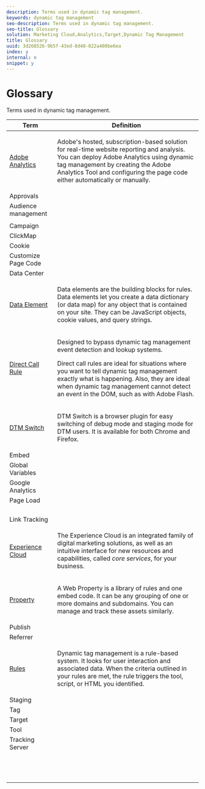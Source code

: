 ```yaml
---
description: Terms used in dynamic tag management.
keywords: dynamic tag management
seo-description: Terms used in dynamic tag management.
seo-title: Glossary
solution: Marketing Cloud,Analytics,Target,Dynamic Tag Management
title: Glossary
uuid: 3d268526-9b5f-43ed-8d40-022a400be6ea
index: y
internal: n
snippet: y
---
```


# Glossary

Terms used in dynamic tag management.

<table id="table_01F1F3005DAF43CD812D7A225E05A4D9"> 
 <thead> 
  <tr> 
   <th colname="col1" class="entry"> Term </th> 
   <th colname="col2" class="entry"> Definition </th> 
  </tr> 
 </thead>
 <tbody> 
  <tr> 
   <td colname="col1"> <a href="tools/analytics_dtm.md#concept_FBA6679A0B79490F8296437F11E5E4F8" format="dita" scope="local"> Adobe Analytics</a> </td> 
   <td colname="col2"> <p>Adobe's hosted, subscription-based solution for real-time website reporting and analysis. You can deploy Adobe Analytics using dynamic tag management by creating the Adobe Analytics Tool and configuring the page code either automatically or manually. </p> </td> 
  </tr> 
  <tr> 
   <td colname="col1"> Approvals </td> 
   <td colname="col2"></td> 
  </tr> 
  <tr> 
   <td colname="col1"> Audience management </td> 
   <td colname="col2"></td> 
  </tr> 
  <tr> 
   <td colname="col1"></td> 
   <td colname="col2"></td> 
  </tr> 
  <tr> 
   <td colname="col1"> Campaign </td> 
   <td colname="col2"></td> 
  </tr> 
  <tr> 
   <td colname="col1"> ClickMap </td> 
   <td colname="col2"></td> 
  </tr> 
  <tr> 
   <td colname="col1"> Cookie </td> 
   <td colname="col2"></td> 
  </tr> 
  <tr> 
   <td colname="col1"> Customize Page Code </td> 
   <td colname="col2"></td> 
  </tr> 
  <tr> 
   <td colname="col1"> Data Center </td> 
   <td colname="col2"></td> 
  </tr> 
  <tr> 
   <td colname="col1"> <a href="data_elements.md#concept_8A4591BD0F4241B6925D976482C43CD2" format="dita" scope="local"> Data Element</a> </td> 
   <td colname="col2"> <p> Data elements are the building blocks for rules. Data elements let you create a data dictionary (or data map) for any object that is contained on your site. They can be JavaScript objects, cookie values, and query strings. </p> </td> 
  </tr> 
  <tr> 
   <td colname="col1"> <a href="t_rules_create/t_rules_direct_conditions.md#task_85EB8F01775A402BA53B8298F0AADA09" format="dita" scope="local"> Direct Call Rule</a> </td> 
   <td colname="col2"> <p>Designed to bypass dynamic tag management event detection and lookup systems. </p> <p>Direct call rules are ideal for situations where you want to tell dynamic tag management exactly what is happening. Also, they are ideal when dynamic tag management cannot detect an event in the DOM, such as with Adobe Flash. </p> </td> 
  </tr> 
  <tr> 
   <td colname="col1"> <a href="http://help-forums.adobe.com/content/adobeforums/en/marketing-cloud-forum/adobe-marketing-cloud.topic.html/forum__lkzf-_dtm_switchdt.html" format="http" scope="external"> DTM Switch</a> </td> 
   <td colname="col2"> <p> DTM Switch is a browser plugin for easy switching of debug mode and staging mode for DTM users. It is available for both Chrome and Firefox. </p> </td> 
  </tr> 
  <tr> 
   <td colname="col1"> Embed </td> 
   <td colname="col2"></td> 
  </tr> 
  <tr> 
   <td colname="col1"> Global Variables </td> 
   <td colname="col2"></td> 
  </tr> 
  <tr> 
   <td colname="col1"> Google Analytics </td> 
   <td colname="col2"></td> 
  </tr> 
  <tr> 
   <td colname="col1"> Page Load </td> 
   <td colname="col2"></td> 
  </tr> 
  <tr> 
   <td colname="col1"></td> 
   <td colname="col2"></td> 
  </tr> 
  <tr> 
   <td colname="col1"></td> 
   <td colname="col2"></td> 
  </tr> 
  <tr> 
   <td colname="col1"></td> 
   <td colname="col2"></td> 
  </tr> 
  <tr> 
   <td colname="col1"></td> 
   <td colname="col2"></td> 
  </tr> 
  <tr> 
   <td colname="col1"> Link Tracking </td> 
   <td colname="col2"></td> 
  </tr> 
  <tr> 
   <td colname="col1"> <a href="https://marketing.adobe.com/resources/help/en_US/mcloud/" format="https" scope="external"> Experience Cloud</a> </td> 
   <td colname="col2"> <p>The <span class="keyword"> Experience Cloud</span> is an integrated family of digital marketing solutions, as well as an intuitive interface for new resources and capabilities, called <i>core services</i>, for your business. </p> </td> 
  </tr> 
  <tr> 
   <td colname="col1"> <a href="web_property.md#concept_8413810BEAEC4AA48996BE9AFCF141DD" format="dita" scope="local"> Property</a> </td> 
   <td colname="col2"> <p> A Web Property is a library of rules and one embed code. It can be any grouping of one or more domains and subdomains. You can manage and track these assets similarly. </p> </td> 
  </tr> 
  <tr> 
   <td colname="col1"> Publish </td> 
   <td colname="col2"></td> 
  </tr> 
  <tr> 
   <td colname="col1"> Referrer </td> 
   <td colname="col2"></td> 
  </tr> 
  <tr> 
   <td colname="col1"> <a href="rules/rules.md#concept_2D3F296DD3BD418BAB7A0E2415DD9C92" format="dita" scope="local"> Rules</a> </td> 
   <td colname="col2"> <p> Dynamic tag management is a rule-based system. It looks for user interaction and associated data. When the criteria outlined in your rules are met, the rule triggers the tool, script, or HTML you identified. </p> </td> 
  </tr> 
  <tr> 
   <td colname="col1"> Staging </td> 
   <td colname="col2"></td> 
  </tr> 
  <tr> 
   <td colname="col1"> Tag </td> 
   <td colname="col2"></td> 
  </tr> 
  <tr> 
   <td colname="col1"> Target </td> 
   <td colname="col2"></td> 
  </tr> 
  <tr> 
   <td colname="col1"> Tool </td> 
   <td colname="col2"></td> 
  </tr> 
  <tr> 
   <td colname="col1"> Tracking Server </td> 
   <td colname="col2"></td> 
  </tr> 
  <tr> 
   <td colname="col1"></td> 
   <td colname="col2"></td> 
  </tr> 
  <tr> 
   <td colname="col1"></td> 
   <td colname="col2"></td> 
  </tr> 
  <tr> 
   <td colname="col1"></td> 
   <td colname="col2"></td> 
  </tr> 
  <tr> 
   <td colname="col1"></td> 
   <td colname="col2"></td> 
  </tr> 
  <tr> 
   <td colname="col1"></td> 
   <td colname="col2"></td> 
  </tr> 
  <tr> 
   <td colname="col1"></td> 
   <td colname="col2"></td> 
  </tr> 
  <tr> 
   <td colname="col1"></td> 
   <td colname="col2"></td> 
  </tr> 
  <tr> 
   <td colname="col1"></td> 
   <td colname="col2"></td> 
  </tr> 
  <tr> 
   <td colname="col1"></td> 
   <td colname="col2"></td> 
  </tr> 
  <tr> 
   <td colname="col1"></td> 
   <td colname="col2"></td> 
  </tr> 
  <tr> 
   <td colname="col1"></td> 
   <td colname="col2"></td> 
  </tr> 
  <tr> 
   <td colname="col1"></td> 
   <td colname="col2"></td> 
  </tr> 
  <tr> 
   <td colname="col1"></td> 
   <td colname="col2"></td> 
  </tr> 
 </tbody> 
</table>

